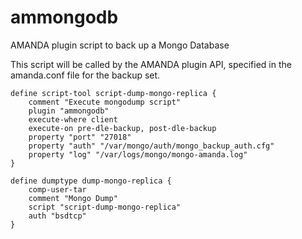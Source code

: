 ammongodb
=========

AMANDA plugin script to back up a Mongo Database

This script will be called by the AMANDA plugin API, specified in the amanda.conf file for the backup set.

    define script-tool script-dump-mongo-replica {
        comment "Execute mongodump script"
        plugin "ammongodb"
        execute-where client
        execute-on pre-dle-backup, post-dle-backup
        property "port" "27018"
        property "auth" "/var/mongo/auth/mongo_backup_auth.cfg"
        property "log" "/var/logs/mongo/mongo-amanda.log"
    }

    define dumptype dump-mongo-replica {
        comp-user-tar
        comment "Mongo Dump"
        script "script-dump-mongo-replica"
        auth "bsdtcp"
    } 


